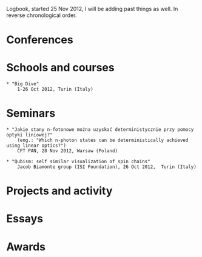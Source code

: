 Logbook, started 25 Nov 2012,
I will be adding past things as well.
In reverse chronological order.

# Conferences


# Schools and courses

	* "Big Dive"
		1-26 Oct 2012, Turin (Italy)


# Seminars 

	* "Jakie stany n-fotonowe można uzyskać deterministycznie przy pomocy optyki liniowej?"
		(eng.: "Which n-photon states can be deterministically achieved using linear optics?")
		CFT PAN, 28 Nov 2012, Warsaw (Poland)

	* "Qubism: self similar visualization of spin chains"
		Jacob Biamonte group (ISI Foundation), 26 Oct 2012,  Turin (Italy)


# Projects and activity

# Essays 


# Awards